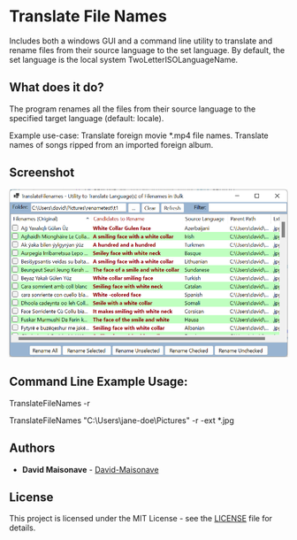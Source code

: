 # Translate File Names
Includes both a windows GUI and a command line utility to translate and rename files from their source language to the set language. By default, the set language is the local system TwoLetterISOLanguageName.

## What does it do?

The program renames all the files from their source language to the specified target language (default: locale).

Example use-case:
	Translate foreign movie *.mp4 file names.
	Translate names of songs ripped from an imported foreign album.

## Screenshot
[![Screenshot1](doc/screenshot1.png)](https://github.com/David-Maisonave/TranslateFileNames)

## Command Line Example Usage:


TranslateFileNames -r

TranslateFileNames "C:\Users\jane-doe\Pictures" -r -ext *.jpg

## Authors

* **David Maisonave** - [David-Maisonave](https://github.com/David-Maisonave)

## License

This project is licensed under the MIT License - see the [LICENSE](LICENSE) file for details.
